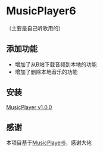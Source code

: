 # MusicPlayer6
（主要是自己听歌用的）



## 添加功能

- 增加了从B站下载音频到本地的功能
- 增加了删除本地音乐的功能



## 安装

[MusicPlayer v1.0.0](https://github.com/keiionn/MusicPlayer6/releases/tag/MusicPlayer)



## 感谢

本项目基于[MusicPlayer6](https://github.com/jackball24/MusicPlayer6 "MusicPlayer6")，感谢大佬

